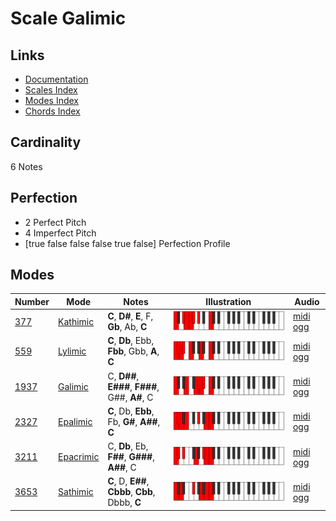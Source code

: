 # Scale Galimic

## Links

- [Documentation](index.md)
- [Scales Index](Scales.md)
- [Modes Index](Modes.md)
- [Chords Index](Chords.md)

## Cardinality

6 Notes

## Perfection

- 2 Perfect Pitch
- 4 Imperfect Pitch
- [true false false false true false] Perfection Profile

## Modes

| Number | Mode | Notes | Illustration | Audio |
|--------|------|-------|--------------|-------|
| [377](https://ianring.com/musictheory/scales/377) | [Kathimic](ModeKathimic.md) | **C**, **D#**, **E**, F, **Gb**, Ab, **C** | ![CNaturalKathimic](ModeCNaturalKathimic.png) | [midi](ModeCNaturalKathimic.mid) [ogg](ModeCNaturalKathimic.ogg) | 
| [559](https://ianring.com/musictheory/scales/559) | [Lylimic](ModeLylimic.md) | **C**, **Db**, Ebb, **Fbb**, Gbb, **A**, **C** | ![CNaturalLylimic](ModeCNaturalLylimic.png) | [midi](ModeCNaturalLylimic.mid) [ogg](ModeCNaturalLylimic.ogg) | 
| [1937](https://ianring.com/musictheory/scales/1937) | [Galimic](ModeGalimic.md) | C, **D##**, **E###**, **F###**, G##, **A#**, C | ![CNaturalGalimic](ModeCNaturalGalimic.png) | [midi](ModeCNaturalGalimic.mid) [ogg](ModeCNaturalGalimic.ogg) | 
| [2327](https://ianring.com/musictheory/scales/2327) | [Epalimic](ModeEpalimic.md) | **C**, Db, **Ebb**, Fb, **G#**, **A##**, **C** | ![CNaturalEpalimic](ModeCNaturalEpalimic.png) | [midi](ModeCNaturalEpalimic.mid) [ogg](ModeCNaturalEpalimic.ogg) | 
| [3211](https://ianring.com/musictheory/scales/3211) | [Epacrimic](ModeEpacrimic.md) | C, **Db**, Eb, **F##**, **G###**, **A##**, C | ![CNaturalEpacrimic](ModeCNaturalEpacrimic.png) | [midi](ModeCNaturalEpacrimic.mid) [ogg](ModeCNaturalEpacrimic.ogg) | 
| [3653](https://ianring.com/musictheory/scales/3653) | [Sathimic](ModeSathimic.md) | **C**, D, **E##**, **Cbbb**, **Cbb**, Dbbb, **C** | ![CNaturalSathimic](ModeCNaturalSathimic.png) | [midi](ModeCNaturalSathimic.mid) [ogg](ModeCNaturalSathimic.ogg) | 
